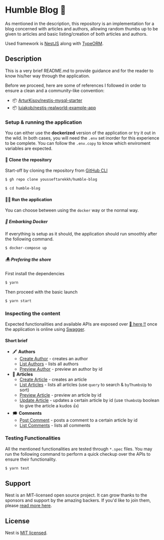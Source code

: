 # Humble Blog 📑

As mentioned in the description, this repository is an implementation for a blog concerned with articles and authors, allowing random thumbs up to be given to articles and basic listing/creation of both articles and authors.

Used framework is [NestJS](https://github.com/nestjs/nest) along with [TypeORM](https://typeorm.io/#/).

## Description

This is a very brief README.md to provide guidance and for the reader to know his/her way through the application.

Before we proceed, here are some of references I followed in order to ensure a clean and a community-like convention:

- 📦 [ArturKisov/nestjs-mysql-starter](https://github.com/ArturKisov/nestjs-mysql-starter)
- 📦 [lujakob/nestjs-realworld-example-app](https://github.com/lujakob/nestjs-realworld-example-app)

### Setup & running the application

You can either use the **dockerized** version of the application or try it out in the wild.
In both cases, you will need the `.env` set inorder for this experience to be complete. You can follow the `.env.copy` to know which enviroment variables are expected.

#### 📸 Clone the repository

Start-off by cloning the repository from [GitHub CLI](https://cli.github.com/)

```bash
$ gh repo clone yousseftarekkh/humble-blog
```

```bash
$ cd humble-blog
```

#### 🏃‍♂️ Run the application

You can choose between using the `docker` way or the normal way.

##### 🐳 Embarking Docker

If everything is setup as it should, the application should run smoothly after the following command.

```bash
$ docker-compose up
```

##### 🏝️ Prefering the shore

First install the dependencies

```bash
$ yarn
```

Then proceed with the basic launch

```bash
$ yarn start
```

### Inspecting the content

Expected functionalities and available APIs are exposed over [📰 here !!](http://localhost:3000/api/#/) once the application is online using [Swagger](https://swagger.io/).

#### Short brief

- 🖋️ **Authors**
  - [Create Author](http://localhost:3000/api/#/default/AuthorController_create) - creates an author
  - [List Authors](http://localhost:3000/api/#/default/AuthorController_findAll) - lists all authors
  - [Preview Author](http://localhost:3000/api/#/default/AuthorController_findById) - preview an author by id
- 📃 **Articles**
  - [Create Article](http://localhost:3000/api/#/default/ArticleController_create) - creates an article
  - [List Articles](http://localhost:3000/api/#/default/ArticleController_findAll) - lists all articles (use `query` to search & `byThumbsUp` to sort)
  - [Preview Article](http://localhost:3000/api/#/default/ArticleController_findById) - preview an article by id
  - [Update Article](http://localhost:3000/api/#/default/ArticleController_updateById) - updates a certain article by id (use `thumbsUp` boolean to give the article a kudos 👍)
- 🗯️ **Comments**
  - [Post Comment](http://localhost:3000/api/#/default/CommentController_create) - posts a comment to a certain article by id
  - [List Comments](http://localhost:3000/api/#/default/CommentController_findAll) - lists all comments

### Testing Functionalities

All the mentioned functionalities are tested through `*.spec` files. You may run the following command to perform a quick checkup over the APIs to ensure their functionality.

```bash
$ yarn test
```

## Support

Nest is an MIT-licensed open source project. It can grow thanks to the sponsors and support by the amazing backers. If you'd like to join them, please [read more here](https://docs.nestjs.com/support).

## License

Nest is [MIT licensed](LICENSE).
